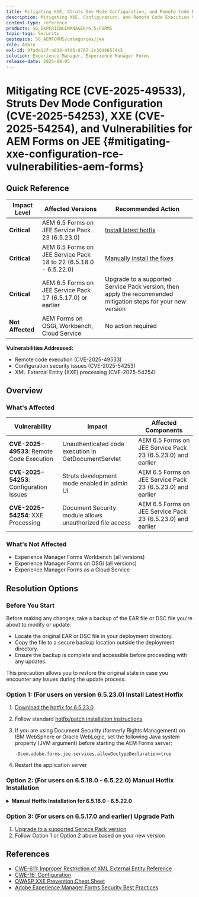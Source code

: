 ```yaml
---
title: Mitigating XXE, Struts Dev Mode Configuration, and Remote Code Execution Vulnerabilities for AEM Forms on JEE
description: Mitigating XXE, Configuration, and Remote Code Execution Vulnerabilities for AEM Forms on JEE
content-type: reference
products: SG_EXPERIENCEMANAGER/6.5/FORMS
topic-tags: Security
geptopics: SG_AEMFORMS/categories/jee
role: Admin
exl-id: 9fade12f-a038-4fd6-8767-1c30966574c5
solution: Experience Manager, Experience Manager Forms
release-date: 2025-08-05
---
```

# Mitigating RCE (CVE-2025-49533), Struts Dev Mode Configuration (CVE-2025-54253), XXE (CVE-2025-54254), and Vulnerabilities for AEM Forms on JEE {#mitigating-xxe-configuration-rce-vulnerabilities-aem-forms}

## Quick Reference

| **Impact Level** | **Affected Versions** | **Recommended Action** |
|---|---|---|
| **Critical** | AEM 6.5 Forms on JEE Service Pack 23 (6.5.23.0) | [Install latest hotfix](#option-1-for-users-on-version-65230-install-latest-hotfix)  |
| **Critical** | AEM 6.5 Forms on JEE Service Pack 18 to 22 (6.5.18.0 - 6.5.22.0) |[Manually install the fixes](#option-2-for-users-on-65180---65220-manual-hotfix-installation) |
| **Critical** | AEM 6.5 Forms on JEE Service Pack 17 (6.5.17.0) or earlier | Upgrade to a supported Service Pack version, then apply the recommended mitigation steps for your new version |
| **Not Affected** | AEM Forms on OSGi, Workbench, Cloud Service | No action required |

**Vulnerabilities Addressed:**

- Remote code execution (CVE-2025-49533)
- Configuration security issues (CVE-2025-54253)
- XML External Entity (XXE) processing (CVE-2025-54254)

## Overview

### What's Affected

| Vulnerability | Impact | Affected Components |
|---|---|---|
| **CVE-2025-49533**: Remote Code Execution | Unauthenticated code execution in GetDocumentServlet | AEM 6.5 Forms on JEE Service Pack 23 (6.5.23.0) and earlier |
| **CVE-2025-54253**: Configuration Issues | Struts development mode enabled in admin UI | AEM 6.5 Forms on JEE Service Pack 23 (6.5.23.0) and earlier |
| **CVE-2025-54254**: XXE Processing | Document Security module allows unauthorized file access | AEM 6.5 Forms on JEE Service Pack 23 (6.5.23.0) and earlier |


### What's Not Affected

- Experience Manager Forms Workbench (all versions)
- Experience Manager Forms on OSGi (all versions)  
- Experience Manager Forms as a Cloud Service

## Resolution Options


### Before You Start

Before making any changes, take a backup of the EAR file or DSC file you're about to modify or update:

   - Locate the original EAR or DSC file in your deployment directory.
   - Copy the file to a secure backup location outside the deployment directory.
   - Ensure the backup is complete and accessible before proceeding with any updates.

   This precaution allows you to restore the original state in case you encounter any issues during the update process.

### Option 1: (For users on version 6.5.23.0) Install Latest Hotfix 

1. [Download the hotfix for 6.5.23.0](/help/release-notes/aem-forms-hotfix.md).
2. Follow standard [hotfix/patch installation instructions](/help/release-notes/jee-patch-installer-65.md)
3. If you are using Document Security (formerly Rights Management) on IBM WebSphere or Oracle WebLogic, set the following Java system property (JVM argument) before starting the AEM Forms server:

   ```
   -Dcom.adobe.forms.jee.services.allowDoctypeDeclaration=true
   ```

4. Restart the application server

</details>

### Option 2: (For users on 6.5.18.0 - 6.5.22.0) Manual Hotfix Installation


<details>
<summary><b>Manual Hotfix Installation for 6.5.18.0 - 6.5.22.0</b></summary>

**Step 1: Download and Extract the Hotfix Package**

- Download the [hotfix for 6.5.18.0 - 6.5.22.](/help/release-notes/aem-forms-hotfix.md) from the Adobe Software Distribution Portal
- Extract it locally

**Step 2: Navigate to the Correct Version Folder**

- Based on the Service Pack version installed on your environment, go to the matching folder.

   Example for Service Pack 20 the folder is:

   ```
   <extracted-hotfix>/SP20/
   ```

**Step 3: Locate the Deployment Directory**

- On your AEM Forms on JEE server, go to:

   ```
   [AEM installation directory]/deploy
   ```

   Example: `adobe/adobe-experience-manager-forms/deploy`



**Step 4: Update and replace the EAR files**

>[!BEGINTABS]

>[!TAB JBoss]

1. Open `adobe-core-jboss.ear` and replace `adminui.war` with 

   ```
   adobe-xxe-configuration-hotfix/SP[version]/jboss/adminui.war
   ```

   For example, `adobe-xxe-configuration-hotfix/SP20/jboss/adminui.war`

2. Inside the `adobe-core-jboss.ear`, go to the `lib/` folder and replace `adobe-uisupport.jar` with:

   ```
   adobe-xxe-configuration-hotfix/SP[version]/adobe-uisupport.jar
   ```

   For example, `adobe-xxe-configuration-hotfix/SP20/adobe-uisupport.jar`

3. Save the EAR. Ensure changes are saved properly. 


4. Replace `adobe-edcserver-jboss.ear` with 

   ```
   adobe-xxe-configuration-hotfix/SP[version]/jboss/adobe-edcserver-jboss.ear
   ```

   For example, `adobe-xxe-configuration-hotfix/SP20/jboss/adobe-edcserver-jboss.ear`

5. Replace `adobe-forms-jboss.ear` with 

   ```
   adobe-xxe-configuration-hotfix/SP[version]/jboss/adobe-forms-jboss.ear
   ```

   For example, `adobe-xxe-configuration-hotfix/SP20/jboss/adobe-forms-jboss.ear`



>[!TAB WebLogic]

1. Open `adobe-core-weblogic.ear` and replace `adminui.war` with 

   ```
   adobe-xxe-configuration-hotfix/SP[version]/weblogic/adminui.war
   ```

   For example, `adobe-xxe-configuration-hotfix/SP20/weblogic/adminui.war`

2. Inside the `adobe-core-weblogic.ear`, replace `adobe-uisupport.jar` with:

   ```
   adobe-xxe-configuration-hotfix/SP[version]/adobe-uisupport.jar
   ```

   For example, `adobe-xxe-configuration-hotfix/SP20/adobe-uisupport.jar`

3. Save the EAR. Ensure changes are saved properly. 


4. Replace `adobe-edcserver-weblogic.ear` with 

   ```
   adobe-xxe-configuration-hotfix/SP[version]/weblogic/adobe-edcserver-weblogic.ear
   ```

   For example, `adobe-xxe-configuration-hotfix/SP20/weblogic/adobe-edcserver-weblogic.ear`

5. Replace `adobe-forms-weblogic.ear` with 

   ```
   adobe-xxe-configuration-hotfix/SP[version]/weblogic/adobe-forms-weblogic.ear
   ```

   For example, `adobe-xxe-configuration-hotfix/SP20/weblogic/adobe-forms-weblogic.ear`

>[!TAB WebSphere]

1. Open `adobe-core-websphere.ear` and replace `adminui.war` with 

   ```
   adobe-xxe-configuration-hotfix/SP[version]/websphere/adminui.war
   ```

   For example, `adobe-xxe-configuration-hotfix/SP20/websphere/adminui.war`

2. Inside the `adobe-core-websphere.ear`, replace `adobe-uisupport.jar` with:

   ```
   adobe-xxe-configuration-hotfix/SP[version]/adobe-uisupport.jar
   ```

   For example, `adobe-xxe-configuration-hotfix/SP20/adobe-uisupport.jar`

3. Save the EAR. Ensure changes are saved properly. 


4. Replace `adobe-edcserver-websphere.ear` with 

   ```
   adobe-xxe-configuration-hotfix/SP[version]/websphere/adobe-edcserver-websphere.ear
   ```

   For example, `adobe-xxe-configuration-hotfix/SP20/websphere/adobe-edcserver-websphere.ear`

5. Replace `adobe-forms-websphere.ear` with 

   ```
   adobe-xxe-configuration-hotfix/SP[version]/websphere/adobe-forms-websphere.ear
   ```

   For example, `adobe-xxe-configuration-hotfix/SP20/websphere/adobe-forms-websphere.ear`

>[!ENDTABS]



**Step 5: Update `adobe-rightsmanagement-<appserver>-dsc.jar`file with**

   ```
   adobe-xxe-configuration-hotfix/SP[version]/<appserver>/adobe-rightsmanagement-<appserver>-dsc.jar
   ```

   For example, `adobe-xxe-configuration-hotfix/SP20/jboss/adobe-rightsmanagement-jboss-dsc.jar`

**Step 6: Additional Configuration for Document Security on WebSphere and WebLogic**: 

If you are using Document Security (formerly Rights Management), set the following Java system property (JVM argument) before starting the AEM Forms server:

   ```
   -Dcom.adobe.forms.jee.services.allowDoctypeDeclaration=true
   ```


**Step 7: Re-run the Configuration Manager**

- Launch the Configuration Manager to re-deploy the updated EAR and apply the hotfix

</details>

### Option 3: (For users on 6.5.17.0 and earlier) Upgrade Path 

1. [Upgrade to a supported Service Pack version](/help/release-notes/aem-forms-current-service-pack-installation-instructions.md)
2. Follow Option 1 or Option 2 above based on your new version

## References

- [CWE-611: Improper Restriction of XML External Entity Reference](https://cwe.mitre.org/data/definitions/611.html)
- [CWE-16: Configuration](https://cwe.mitre.org/data/definitions/16.html)
- [OWASP XXE Prevention Cheat Sheet](https://owasp.org/www-community/vulnerabilities/XML_External_Entity_XXE_Processing)
- [Adobe Experience Manager Forms Security Best Practices](https://experienceleague.adobe.com/docs/experience-manager-65/administering/security/security.html)
